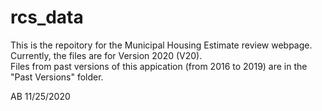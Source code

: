 # rcs_data

This is the repoitory for the Municipal Housing Estimate review webpage.  Currently, the files are for Version 2020 (V20).  
Files from past versions of this appication (from 2016 to 2019) are in the "Past Versions" folder.

AB 11/25/2020
